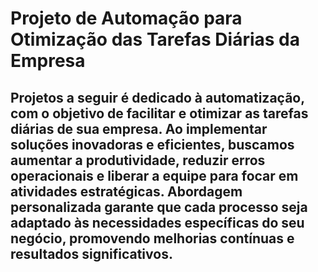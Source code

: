 <h1>Projeto de Automação para Otimização das Tarefas Diárias da Empresa</h1>
<h2>Projetos a seguir é dedicado à automatização, com o objetivo de facilitar e otimizar as tarefas diárias de sua empresa. Ao implementar soluções inovadoras e eficientes, buscamos aumentar a produtividade, reduzir erros operacionais e liberar a equipe para focar em atividades estratégicas. Abordagem personalizada garante que cada processo seja adaptado às necessidades específicas do seu negócio, promovendo melhorias contínuas e resultados significativos.</h2>
